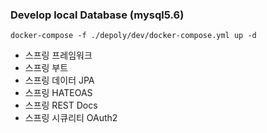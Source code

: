 ### Develop local Database (mysql5.6)
```
docker-compose -f ./depoly/dev/docker-compose.yml up -d 
```

* 스프링 프레임워크
* 스프링 부트
* 스프링 데이터 JPA
* 스프링 HATEOAS
* 스프링 REST Docs
* 스프링 시큐리티 OAuth2
